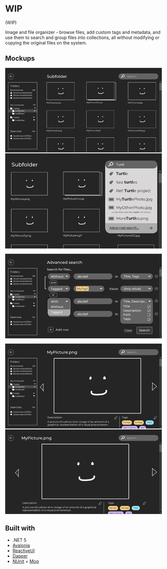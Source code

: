 # WIP

(WIP)

Image and file organizer - browse files, add custom tags and metadata, and use them to search and group files into collections, all without modifying or copying the original files on the system.

## Mockups
![image](./img/mockup_gallery.png) ![image](./img/mockup_gallery_searchbar_crop.png)

![image](./img/mockup_searchpage.png)

![image](./img/mockup_singlefile1.png) ![image](./img/mockup_singlefile2.png)

## Built with

- .NET 5
- [Avalonia](https://avaloniaui.net/)
- [ReactiveUI](https://www.reactiveui.net/)
- [Dapper](https://github.com/DapperLib/Dapper)
- [NUnit](https://nunit.org/) + [Moq](https://github.com/moq/moq4)